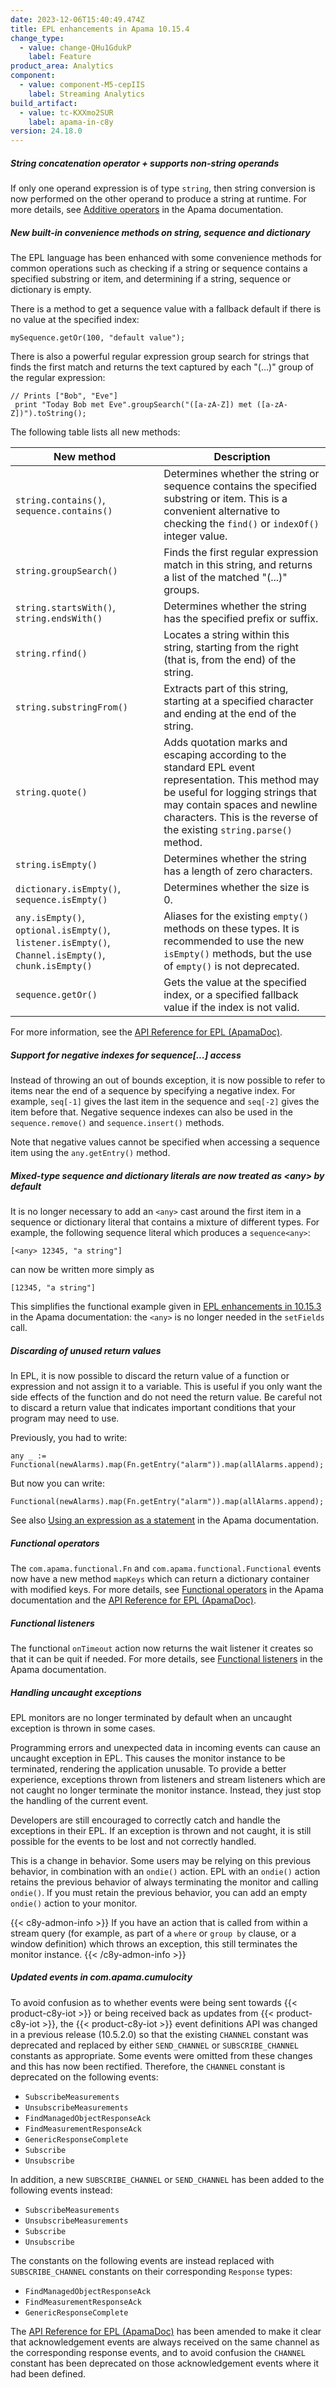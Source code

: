 ```yaml
---
date: 2023-12-06T15:40:49.474Z
title: EPL enhancements in Apama 10.15.4
change_type:
  - value: change-QHu1GdukP
    label: Feature
product_area: Analytics
component:
  - value: component-M5-cepIIS
    label: Streaming Analytics
build_artifact:
  - value: tc-KXXmo2SUR
    label: apama-in-c8y
version: 24.18.0
---
```

##### String concatenation operator + supports non-string operands

If only one operand expression is of type `string`, then string conversion is now performed on the other operand to produce a string at runtime.
For more details, see [Additive operators](https://documentation.softwareag.com/pam/10.15.4/en/webhelp/pam-webhelp/#page/pam-webhelp%2Fre-ApaEplRef_additive_operators.html) in the Apama documentation.

##### New built-in convenience methods on string, sequence and dictionary

The EPL language has been enhanced with some convenience methods for common operations such as checking if a string or sequence contains a specified substring or item, and determining if a string, sequence or dictionary is empty.

There is a method to get a sequence value with a fallback default if there is no value at the specified index:

```
mySequence.getOr(100, "default value");
```

There is also a powerful regular expression group search for strings that finds the first match and returns the text captured by each "(...)" group of the regular expression:

```
// Prints ["Bob", "Eve"]
 print "Today Bob met Eve".groupSearch("([a-zA-Z]) met ([a-zA-Z])").toString();
```

The following table lists all new methods:

| New method | Description |
| ----------- | ----------- |
| `string.contains()`, `sequence.contains()` | Determines whether the string or sequence contains the specified substring or item. This is a convenient alternative to checking the `find()` or `indexOf()` integer value. |
| `string.groupSearch()` | Finds the first regular expression match in this string, and returns a list of the matched "(...)" groups. |
| `string.startsWith()`, `string.endsWith()` | Determines whether the string has the specified prefix or suffix. |
| `string.rfind()` | Locates a string within this string, starting from the right (that is, from the end) of the string. |
| `string.substringFrom()` | Extracts part of this string, starting at a specified character and ending at the end of the string. |
| `string.quote()` | Adds quotation marks and escaping according to the standard EPL event representation. This method may be useful for logging strings that may contain spaces and newline characters. This is the reverse of the existing `string.parse()` method. |
| `string.isEmpty()` | Determines whether the string has a length of zero characters. |
| `dictionary.isEmpty()`, `sequence.isEmpty()` | Determines whether the size is 0. |
| `any.isEmpty()`, `optional.isEmpty()`, `listener.isEmpty()`, `Channel.isEmpty()`, `chunk.isEmpty()` | Aliases for the existing `empty()` methods on these types. It is recommended to use the new `isEmpty()` methods, but the use of `empty()` is not deprecated. |
| `sequence.getOr()` | Gets the value at the specified index, or a specified fallback value if the index is not valid. |

For more information, see the [API Reference for EPL (ApamaDoc)](https://documentation.softwareag.com/pam/10.15.4/en/webhelp/related/ApamaDoc/index.html).

##### Support for negative indexes for sequence[...] access

Instead of throwing an out of bounds exception, it is now possible to refer to items near the end of a sequence by specifying a negative index. For example, `seq[-1]` gives the last item in the sequence and `seq[-2]` gives the item before that. Negative sequence indexes can also be used in the `sequence.remove()` and `sequence.insert()` methods.

Note that negative values cannot be specified when accessing a sequence item using the `any.getEntry()` method.

##### Mixed-type sequence and dictionary literals are now treated as &lt;any&gt; by default

It is no longer necessary to add an `<any>` cast around the first item in a sequence or dictionary literal that contains a mixture of different types. For example, the following sequence literal which produces a `sequence<any>`:

```
[<any> 12345, "a string"]
```

can now be written more simply as
```
[12345, "a string"]
```

This simplifies the functional example given in [EPL enhancements in 10.15.3](https://documentation.softwareag.com/pam/10.15.3/en/webhelp/pam-webhelp/#page/pam-webhelp%2Fco-ApaRelNot_10153_epl_enhancements.html) in the Apama documentation: the `<any>` is no longer needed in the `setFields` call.

##### Discarding of unused return values

In EPL, it is now possible to discard the return value of a function or expression and not assign it to a variable. This is useful if you only want the side effects of the function and do not need the return value. Be careful not to discard a return value that indicates important conditions that your program may need to use.

Previously, you had to write:

```
any _ := Functional(newAlarms).map(Fn.getEntry("alarm")).map(allAlarms.append);
```

But now you can write:

```
Functional(newAlarms).map(Fn.getEntry("alarm")).map(allAlarms.append);
```

See also [Using an expression as a statement](https://documentation.softwareag.com/pam/10.15.4/en/webhelp/pam-webhelp/#page/pam-webhelp%2Fre-ApaEplRef_using_an_expression_as_a_statement.html) in the Apama documentation.

##### Functional operators

The `com.apama.functional.Fn` and `com.apama.functional.Functional` events now have a new method `mapKeys` which can return a dictionary container with modified keys. For more details, see [Functional operators](https://documentation.softwareag.com/pam/10.15.4/en/webhelp/pam-webhelp/#page/pam-webhelp%2Fco-DevApaAppInEpl_functional_operators.html) in the Apama documentation and the [API Reference for EPL (ApamaDoc)](https://documentation.softwareag.com/pam/10.15.4/en/webhelp/related/ApamaDoc/index.html).

##### Functional listeners

The functional `onTimeout` action now returns the wait listener it creates so that it can be quit if needed. For more details, see [Functional listeners](https://documentation.softwareag.com/pam/10.15.4/en/webhelp/pam-webhelp/#page/pam-webhelp%2Fco-DevApaAppInEpl_functional_listeners.html) in the Apama documentation.

##### Handling uncaught exceptions

EPL monitors are no longer terminated by default when an uncaught exception is thrown in some cases.

Programming errors and unexpected data in incoming events can cause an uncaught exception in EPL. This causes the monitor instance to be terminated, rendering the application unusable. To provide a better experience, exceptions thrown from listeners and stream listeners which are not caught no longer terminate the monitor instance. Instead, they just stop the handling of the current event.

Developers are still encouraged to correctly catch and handle the exceptions in their EPL. If an exception is thrown and not caught, it is still possible for the events to be lost and not correctly handled.

This is a change in behavior. Some users may be relying on this previous behavior, in combination with an `ondie()` action. EPL with an `ondie()` action retains the previous behavior of always terminating the monitor and calling `ondie()`. If you must retain the previous behavior, you can add an empty `ondie()` action to your monitor.

{{< c8y-admon-info >}}
If you have an action that is called from within a stream query (for example, as part of a `where` or `group by` clause, or a window definition) which throws an exception, this still terminates the monitor instance.
{{< /c8y-admon-info >}}

##### Updated events in com.apama.cumulocity

To avoid confusion as to whether events were being sent towards {{< product-c8y-iot >}} or being received back as updates from {{< product-c8y-iot >}}, the {{< product-c8y-iot >}} event definitions API was changed in a previous release (10.5.2.0) so that the existing `CHANNEL` constant was deprecated and replaced by either `SEND_CHANNEL` or `SUBSCRIBE_CHANNEL` constants as appropriate. Some events were omitted from these changes and this has now been rectified. Therefore, the `CHANNEL` constant is deprecated on the following events:

* `SubscribeMeasurements`
* `UnsubscribeMeasurements`
* `FindManagedObjectResponseAck`
* `FindMeasurementResponseAck`
* `GenericResponseComplete`
* `Subscribe`
* `Unsubscribe`

In addition, a new `SUBSCRIBE_CHANNEL` or `SEND_CHANNEL` has been added to the following events instead:

* `SubscribeMeasurements`
* `UnsubscribeMeasurements`
* `Subscribe`
* `Unsubscribe`

The constants on the following events are instead replaced with `SUBSCRIBE_CHANNEL` constants on their corresponding `Response` types:

* `FindManagedObjectResponseAck`
* `FindMeasurementResponseAck`
* `GenericResponseComplete`

The [API Reference for EPL (ApamaDoc)](https://documentation.softwareag.com/pam/10.15.4/en/webhelp/related/ApamaDoc/index.html) has been amended to make it clear that acknowledgement events are always received on the same channel as the corresponding response events, and to avoid confusion the `CHANNEL` constant has been deprecated on those acknowledgement events where it had been defined.
